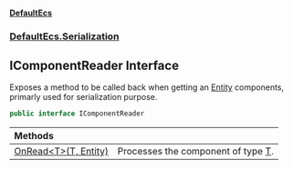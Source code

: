 #### [DefaultEcs](DefaultEcs.md 'DefaultEcs')
### [DefaultEcs.Serialization](DefaultEcs.md#DefaultEcs_Serialization 'DefaultEcs.Serialization')
## IComponentReader Interface
Exposes a method to be called back when getting an [Entity](Entity.md 'DefaultEcs.Entity') components, primarly used for serialization purpose.  
```csharp
public interface IComponentReader
```

| Methods | |
| :--- | :--- |
| [OnRead&lt;T&gt;(T, Entity)](IComponentReader_OnRead_T_(T_Entity).md 'DefaultEcs.Serialization.IComponentReader.OnRead&lt;T&gt;(T, DefaultEcs.Entity)') | Processes the component of type [T](IComponentReader_OnRead_T_(T_Entity).md#DefaultEcs_Serialization_IComponentReader_OnRead_T_(T_DefaultEcs_Entity)_T 'DefaultEcs.Serialization.IComponentReader.OnRead&lt;T&gt;(T, DefaultEcs.Entity).T').<br/> |
